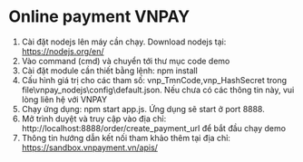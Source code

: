# Online payment VNPAY

1. Cài đặt nodejs lên máy cần chạy. Download nodejs tại: https://nodejs.org/en/
2. Vào command (cmd) và chuyển tới thư mục code demo
3. Cài đặt module cần thiết bằng lệnh: npm install
4. Cấu hình giá trị cho các tham số: vnp_TmnCode,vnp_HashSecret trong file\vnpay_nodejs\config\default.json. Nếu chưa có các thông tin này, vui lòng liên hệ với VNPAY
5. Chạy ứng dụng: npm start app.js. Ứng dụng sẽ start ở port 8888.
6. Mở trình duyệt và truy cập vào địa chỉ: http://localhost:8888/order/create_payment_url để bắt đầu chạy demo
7. Thông tin hướng dẫn kết nối tham khảo thêm tại địa chỉ: https://sandbox.vnpayment.vn/apis/
